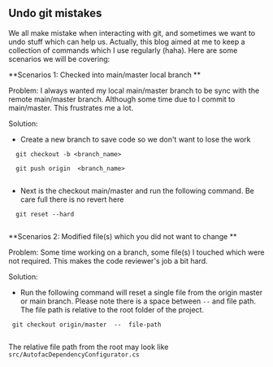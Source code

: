 ## Undo git mistakes

We all make mistake when interacting with git, and sometimes we want to undo stuff which can help us. Actually, this blog aimed at me to keep a collection of commands which I use regularly (haha). Here are some scenarios we will be covering:

**Scenarios 1: Checked into main/master local branch **

Problem: I always wanted my local main/master branch to be sync with the remote main/master branch. Although some time due to I commit to main/master. This frustrates me a lot. 

Solution: 

- Create a new branch to save code so we don't want to lose the work

```
  git checkout -b <branch_name> 

```

```
  git push origin  <branch_name>
 
```

-  Next is the checkout main/master and run the following command. Be care full there is no revert here

```
  git reset --hard 
    
``` 

**Scenarios 2: Modified file(s) which you did not want to change  **

Problem: Some time working on a branch, some file(s) I touched which were not required. This makes the code reviewer's job a bit hard.   

Solution: 

-  Run the following command will reset a single file from the origin master or main branch. Please note there is a space between `--` and file path. The file path is relative to the root folder of the project.

```
 git checkout origin/master  --  file-path
    
``` 

The relative file path from the root may look like `src/AutofacDependencyConfigurator.cs`